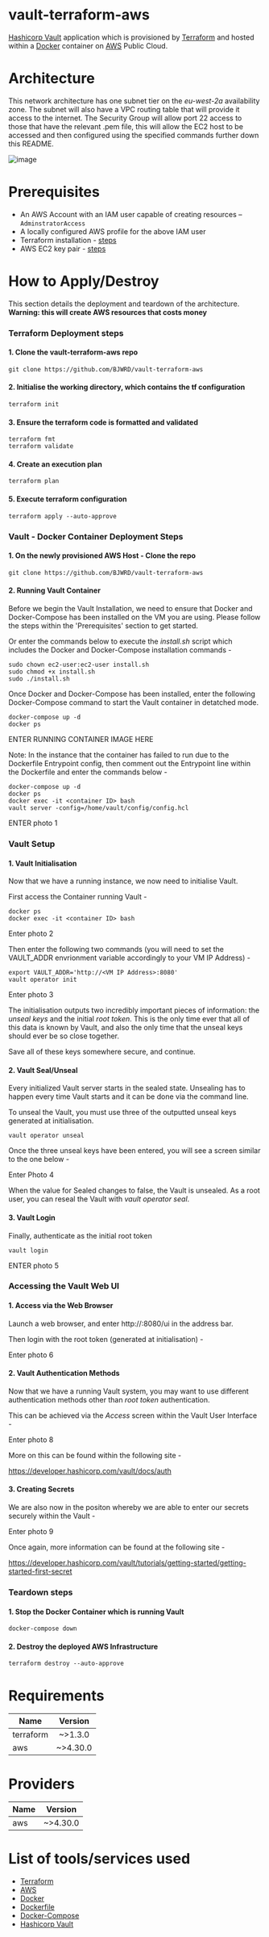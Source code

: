 # vault-terraform-aws
[Hashicorp Vault](https://developer.hashicorp.com/vault) application which is provisioned by [Terraform](https://www.terraform.io/) and hosted within a [Docker](https://www.docker.com/) container on [AWS](https://aws.amazon.com/) Public Cloud.


# Architecture
This network architecture has one subnet tier on the *eu-west-2a* availability zone. The subnet will also have a VPC routing table that will provide it access to the internet. The Security Group will allow port 22 access to those that have the relevant .pem file, this will allow the EC2 host to be accessed and then configured using the specified commands further down this README.


![image](https://user-images.githubusercontent.com/83971386/198644799-1e3e2a34-8409-4678-8934-679e5172b68c.png)

# Prerequisites
* An AWS Account with an IAM user capable of creating resources – `AdminstratorAccess`
* A locally configured AWS profile for the above IAM user
* Terraform installation - [steps](https://learn.hashicorp.com/tutorials/terraform/install-cli)
* AWS EC2 key pair - [steps](https://docs.aws.amazon.com/AWSEC2/latest/UserGuide/ec2-key-pairs.html)

# How to Apply/Destroy
This section details the deployment and teardown of the architecture. **Warning: this will create AWS resources that costs money**

### Terraform Deployment steps

#### 1.	Clone the vault-terraform-aws repo
        
    git clone https://github.com/BJWRD/vault-terraform-aws

#### 2.	Initialise the working directory, which contains the tf configuration 

    terraform init

#### 3.	 Ensure the terraform code is formatted and validated 

    terraform fmt
    terraform validate

#### 4.	Create an execution plan
    
    terraform plan

#### 5.	Execute terraform configuration 

    terraform apply --auto-approve

### Vault - Docker Container Deployment Steps

#### 1.  On the newly provisioned AWS Host - Clone the repo

    git clone https://github.com/BJWRD/vault-terraform-aws

#### 2.  Running Vault Container
Before we begin the Vault Installation, we need to ensure that Docker and Docker-Compose has been installed on the VM you are using. Please follow the steps within the 'Prerequisites' section to get started.

Or enter the commands below to execute the *install.sh* script which includes the Docker and Docker-Compose installation commands -

    sudo chown ec2-user:ec2-user install.sh
    sudo chmod +x install.sh
    sudo ./install.sh

Once Docker and Docker-Compose has been installed, enter the following Docker-Compose command to start the Vault container in detatched mode.

    docker-compose up -d
    docker ps
    
ENTER RUNNING CONTAINER IMAGE HERE

Note: In the instance that the container has failed to run due to the Dockerfile Entrypoint config, then comment out the Entrypoint line within the Dockerfile and enter the commands below -

    docker-compose up -d
    docker ps 
    docker exec -it <container ID> bash
    vault server -config=/home/vault/config/config.hcl
    
ENTER photo 1
    
### Vault Setup

#### 1.  Vault Initialisation 

Now that we have a running instance, we now need to initialise Vault.

First access the Container running Vault -

    docker ps 
    docker exec -it <container ID> bash   
     
Enter photo 2
     
Then enter the following two commands (you will need to set the VAULT_ADDR envrionment variable accordingly to your VM IP Address) -

    export VAULT_ADDR='http://<VM IP Address>:8080'
    vault operator init

Enter photo 3

The initialisation outputs two incredibly important pieces of information: the *unseal keys* and the initial *root token*. This is the only time ever that all of this data is known by Vault, and also the only time that the unseal keys should ever be so close together.

Save all of these keys somewhere secure, and continue.

#### 2.  Vault Seal/Unseal

Every initialized Vault server starts in the sealed state. Unsealing has to happen every time Vault starts and it can be done via the command line. 

To unseal the Vault, you must use three of the outputted unseal keys generated at initialisation. 

    vault operator unseal
     
Once the three unseal keys have been entered, you will see a screen similar to the one below -

Enter Photo 4 

When the value for Sealed changes to false, the Vault is unsealed. As a root user, you can reseal the Vault with *vault operator seal*.

#### 3.  Vault Login

Finally, authenticate as the initial root token

    vault login
     
ENTER photo 5

### Accessing the Vault Web UI

#### 1.  Access via the Web Browser

Launch a web browser, and enter http://<VM IP Address>:8080/ui in the address bar.

Then login with the root token (generated at initialisation) -

Enter photo 6

#### 2.  Vault Authentication Methods

Now that we have a running Vault system, you may want to use different authentication methods other than *root token* authentication. 

This can be achieved via the *Access* screen within the Vault User Interface -

Enter photo 8

More on this can be found within the following site - 

https://developer.hashicorp.com/vault/docs/auth

#### 3.  Creating Secrets

We are also now in the positon whereby we are able to enter our secrets securely within the Vault -

Enter photo 9

Once again, more information can be found at the following site - 

https://developer.hashicorp.com/vault/tutorials/getting-started/getting-started-first-secret

### Teardown steps

#### 1.  Stop the Docker Container which is running Vault

    docker-compose down

#### 2.	Destroy the deployed AWS Infrastructure

    terraform destroy --auto-approve


# Requirements
| Name          | Version       |
| ------------- |:-------------:|
| terraform     | ~>1.3.0     |
| aws           | ~>4.30.0      |

# Providers
| Name          | Version       |
| ------------- |:-------------:|
| aws           | ~>4.30.0      |


# List of tools/services used
* [Terraform](https://www.terraform.io/)
* [AWS](https://aws.amazon.com/)
* [Docker](https://www.docker.com/)
* [Dockerfile](https://docs.docker.com/engine/reference/builder/)
* [Docker-Compose](https://docs.docker.com/compose/install/)
* [Hashicorp Vault](https://developer.hashicorp.com/vault)
